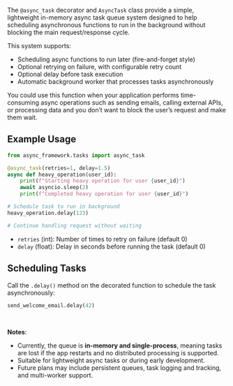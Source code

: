 The `@async_task` decorator and `AsyncTask` class provide a simple, lightweight in-memory async task queue system designed to help scheduling asynchronous functions to run in the background without blocking the main request/response cycle.

This system supports:

* Scheduling async functions to run later (fire-and-forget style)
* Optional retrying on failure, with configurable retry count
* Optional delay before task execution
* Automatic background worker that processes tasks asynchronously


You could use this function when your application performs time-consuming async operations such as sending emails, calling external APIs, or processing data and you don’t want to block the user’s request and make them wait.

## Example Usage
```python
from async_framework.tasks import async_task

@async_task(retries=1, delay=1.5)
async def heavy_operation(user_id):
    print(f"Starting heavy operation for user {user_id}")
    await asyncio.sleep(2)
    print(f"Completed heavy operation for user {user_id}")

# Schedule task to run in background
heavy_operation.delay(123)

# Continue handling request without waiting
```

* `retries` (int): Number of times to retry on failure (default 0)
* `delay` (float): Delay in seconds before running the task (default 0)


## Scheduling Tasks

Call the `.delay()` method on the decorated function to schedule the task asynchronously:

```python
send_welcome_email.delay(42)
```

<br>

**Notes**:
* Currently, the queue is **in-memory and single-process**, meaning tasks are lost if the app restarts and no distributed processing is supported.
* Suitable for lightweight async tasks or during early development.
* Future plans may include persistent queues, task logging and tracking, and multi-worker support.

